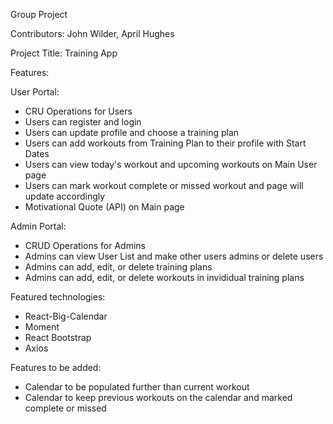 Group Project

Contributors: John Wilder, April Hughes

Project Title: Training App

Features:

User Portal:
  - CRU Operations for Users
  - Users can register and login
  - Users can update profile and choose a training plan
  - Users can add workouts from Training Plan to their profile with Start Dates
  - Users can view today's workout and upcoming workouts on Main User page
  - Users can mark workout complete or missed workout and page will update accordingly
  - Motivational Quote (API) on Main page
  
 Admin Portal:
  - CRUD Operations for Admins 
  - Admins can view User List and make other users admins or delete users
  - Admins can add, edit, or delete training plans
  - Admins can add, edit, or delete workouts in invididual training plans
  
  
 Featured technologies:
  - React-Big-Calendar
  - Moment
  - React Bootstrap
  - Axios

Features to be added: 
  - Calendar to be populated further than current workout
  - Calendar to keep previous workouts on the calendar and marked complete or missed
